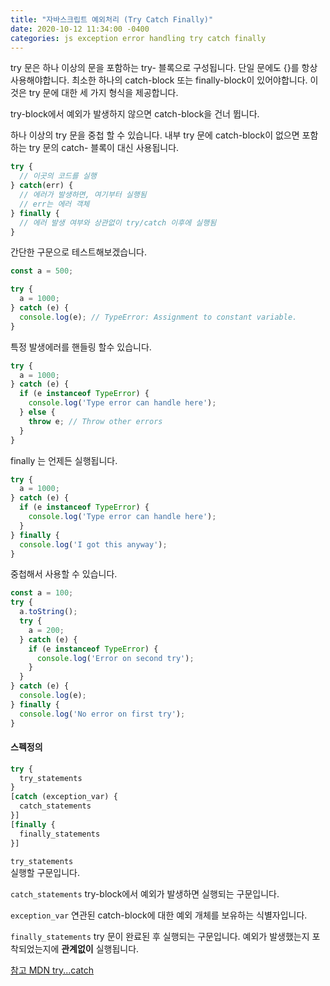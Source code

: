 ```yaml
---
title: "자바스크립트 예외처리 (Try Catch Finally)"
date: 2020-10-12 11:34:00 -0400
categories: js exception error handling try catch finally
---
```

try 문은 하나 이상의 문을 포함하는 try- 블록으로 구성됩니다. 단일 문에도 {}를 항상 사용해야합니다. 최소한 하나의 catch-block 또는 finally-block이 있어야합니다. 이것은 try 문에 대한 세 가지 형식을 제공합니다.

try-block에서 예외가 발생하지 않으면 catch-block을 건너 뜁니다.

하나 이상의 try 문을 중첩 할 수 있습니다. 내부 try 문에 catch-block이 없으면 포함하는 try 문의 catch- 블록이 대신 사용됩니다.

```js
try {
  // 이곳의 코드를 실행
} catch(err) {
  // 에러가 발생하면, 여기부터 실행됨
  // err는 에러 객체
} finally {
  // 에러 발생 여부와 상관없이 try/catch 이후에 실행됨
}
```

간단한 구문으로 테스트해보겠습니다.

```js
const a = 500;

try {
  a = 1000;
} catch (e) {
  console.log(e); // TypeError: Assignment to constant variable.
}
```

특정 발생에러를 핸들링 할수 있습니다.

```js
try {
  a = 1000;
} catch (e) {
  if (e instanceof TypeError) {
    console.log('Type error can handle here');
  } else {
    throw e; // Throw other errors
  }
}
```

finally 는 언제든 실행됩니다.

```js
try {
  a = 1000;
} catch (e) {
  if (e instanceof TypeError) {
    console.log('Type error can handle here');
  }
} finally {
  console.log('I got this anyway');
}
```

중첩해서 사용할 수 있습니다.

```js
const a = 100;
try {
  a.toString();
  try {
    a = 200;
  } catch (e) {
    if (e instanceof TypeError) {
      console.log('Error on second try');
    }
  }
} catch (e) {
  console.log(e);
} finally {
  console.log('No error on first try');
}
```

#### 스펙정의

```js
try {
  try_statements
}
[catch (exception_var) {
  catch_statements
}]
[finally {
  finally_statements
}]
```

`try_statements`  
실행할 구문입니다.

`catch_statements`
try-block에서 예외가 발생하면 실행되는 구문입니다.

`exception_var`
연관된 catch-block에 대한 예외 개체를 보유하는 식별자입니다.

`finally_statements`
try 문이 완료된 후 실행되는 구문입니다. 예외가 발생했는지 포착되었는지에 **관계없이** 실행됩니다.

[참고 MDN try...catch](https://developer.mozilla.org/en-US/docs/Web/JavaScript/Reference/Statements/try...catch)

